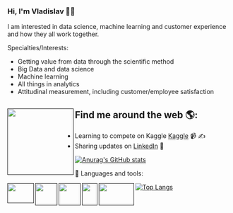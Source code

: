 ### Hi, I'm Vladislav 👨‍💻
I am interested in data science, machine learning and customer experience and how they all work together.

Specialties/Interests:
- Getting value from data through the scientific method
- Big Data and data science
- Machine learning
- All things in analytics
- Attitudinal measurement, including customer/employee satisfaction

## Find me around the web 🌎: <a href=""><img align="left" width="150" height="150" src="https://r7q6w9z6.rocketcdn.me/career/wp-content/uploads/2021/10/Boy-Working-From-Home.gif"></a>
- Learning to compete on Kaggle <a href="https://www.kaggle.com/grafys">Kaggle</a> 📹 ✍️
- Sharing updates on <a href="www.linkedin.com/in/vladislav-gabidullin-76b0501b6">LinkedIn</a> 💼

[![Anurag's GitHub stats](https://github-readme-stats.vercel.app/api?username=Vladislav-GitHub)](https://github.com/anuraghazra/github-readme-stats)

💬 Languages and tools:

<a href=""><img align="left" width="60" height="45" src="https://1000logos.net/wp-content/uploads/2020/08/Python-Emblem.jpg"></a>
<a href=""><img align="left" width="50" height="50" src="https://raw.githubusercontent.com/isocpp/logos/master/cpp_logo.png"></a>
<a href=""><img align="left" width="50" height="50" src="https://upload.wikimedia.org/wikipedia/commons/thumb/6/61/HTML5_logo_and_wordmark.svg/1200px-HTML5_logo_and_wordmark.svg.png"></a>
<a href=""><img align="left" width="35" height="50" src="https://upload.wikimedia.org/wikipedia/commons/thumb/d/d5/CSS3_logo_and_wordmark.svg/1200px-CSS3_logo_and_wordmark.svg.png"></a>
<a href=""><img align="left" width="80" height="50" src="https://1000logos.net/wp-content/uploads/2020/09/JavaScript-Logo.png"></a>

[![Top Langs](https://github-readme-stats.vercel.app/api/top-langs/?username=Vladislav-GitHub&layout=compact)](https://github.com/anuraghazra/github-readme-stats)



<!--
**Vladislav-GitHub/Vladislav-GitHub** is a ✨ _special_ ✨ repository because its `README.md` (this file) appears on your GitHub profile.

Here are some ideas to get you started:

- 🔭 I’m currently working on ...
- 🌱 I’m currently learning ...
- 👯 I’m looking to collaborate on ...
- 🤔 I’m looking for help with ...
- 💬 Ask me about ...
- 📫 How to reach me: ...
- 😄 Pronouns: ...
- ⚡ Fun fact: ...
-->
